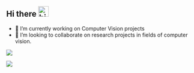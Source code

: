 ## Hi there <img src="https://user-images.githubusercontent.com/1303154/88677602-1635ba80-d120-11ea-84d8-d263ba5fc3c0.gif" width="28px" alt="hi">
 

- 🔭 I’m currently working on Computer Vision projects
- 👯 I’m looking to collaborate on research projects in fields of computer vision.

<a href="https://github.com/23Aditya/github-profile-views-counter">
    <img src="https://komarev.com/ghpvc/?username=23Aditya&style=for-the-badge">
</a>

[Ÿ HŸPE]: https://yhype.me
[GitHub Profile Views Counter]: https://github.com/23Aditya/github-profile-views-counter

![](https://hit.yhype.me/github/profile?user_id=1849174)
<!--
**23Aditya/23Aditya** is a ✨ _special_ ✨ repository because its `README.md` (this file) appears on your GitHub profile.

Here are some ideas to get you started:

- 🔭 I’m currently working on ...
- 🔭 I’m currently working on ...
- 🌱 I’m currently learning ...
- 👯 I’m looking to collaborate on ...
- 🤔 I’m looking for help with ...
- 💬 Ask me about ...
- 📫 How to reach me: ...
- 😄 Pronouns: ...
- ⚡ Fun fact: ...
-->
